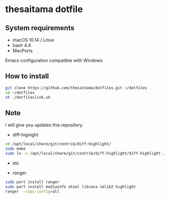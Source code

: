 # thesaitama dotfile

## System requirements

* macOS 10.14 / Linux
* bash 4.4
* MacPorts

Emacs configuration compatible with Windows

## How to install

```bash
git clone https://github.com/thesaitama/dotfiles.git ~/dotfiles
cd ~/dotfiles
sh ./dotfileslink.sh
```

## Note

I will give you updates this repository.

* diff-hignight

```bash
cd /opt/local/share/git/contrib/diff-highlight/
sudo make
sudo ln -s /opt/local/share/git/contrib/diff-highlight/diff-highlight /usr/local/bin/diff-highlight
```

* etc

* ranger

```bash
sudo port install ranger
sudo port install mediainfo atool libcaca imlib2 highlight
ranger --copy-config=all
```
